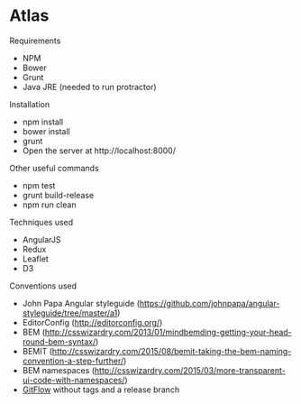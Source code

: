 # Atlas

Requirements
- NPM
- Bower
- Grunt
- Java JRE (needed to run protractor)

Installation
- npm install
- bower install
- grunt
- Open the server at http://localhost:8000/

Other useful commands
- npm test
- grunt build-release
- npm run clean

Techniques used
- AngularJS
- Redux
- Leaflet
- D3

Conventions used
- John Papa Angular styleguide (https://github.com/johnpapa/angular-styleguide/tree/master/a1)
- EditorConfig (http://editorconfig.org/)
- BEM (http://csswizardry.com/2013/01/mindbemding-getting-your-head-round-bem-syntax/)
- BEMIT (http://csswizardry.com/2015/08/bemit-taking-the-bem-naming-convention-a-step-further/)
- BEM namespaces (http://csswizardry.com/2015/03/more-transparent-ui-code-with-namespaces/)
- [GitFlow](https://datasift.github.io/gitflow/IntroducingGitFlow.html) without tags and a release branch
